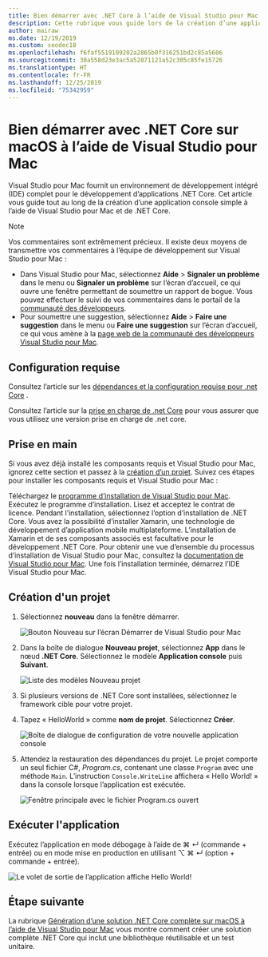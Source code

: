 ```yaml
---
title: Bien démarrer avec .NET Core à l’aide de Visual Studio pour Mac
description: Cette rubrique vous guide lors de la création d’une application console simple à l’aide de Visual Studio pour Mac et de .NET Core.
author: mairaw
ms.date: 12/19/2019
ms.custom: seodec18
ms.openlocfilehash: f6faf5519109202a2865b0f316251bd2c85a5606
ms.sourcegitcommit: 30a558d23e3ac5a52071121a52c305c85fe15726
ms.translationtype: HT
ms.contentlocale: fr-FR
ms.lasthandoff: 12/25/2019
ms.locfileid: "75342959"
---
```

# <a name="get-started-with-net-core-on-macos-using-visual-studio-for-mac"></a>Bien démarrer avec .NET Core sur macOS à l’aide de Visual Studio pour Mac

Visual Studio pour Mac fournit un environnement de développement intégré (IDE) complet pour le développement d’applications .NET Core. Cet article vous guide tout au long de la création d’une application console simple à l’aide de Visual Studio pour Mac et de .NET Core.

> [!NOTE]
> Vos commentaires sont extrêmement précieux. Il existe deux moyens de transmettre vos commentaires à l’équipe de développement sur Visual Studio pour Mac :
>
> * Dans Visual Studio pour Mac, sélectionnez **Aide** > **Signaler un problème** dans le menu ou **Signaler un problème** sur l’écran d’accueil, ce qui ouvre une fenêtre permettant de soumettre un rapport de bogue. Vous pouvez effectuer le suivi de vos commentaires dans le portail de la [communauté des développeurs](https://developercommunity.visualstudio.com/spaces/8/index.html).
> * Pour soumettre une suggestion, sélectionnez **Aide** > **Faire une suggestion** dans le menu ou **Faire une suggestion** sur l’écran d’accueil, ce qui vous amène à la [page web de la communauté des développeurs Visual Studio pour Mac](https://developercommunity.visualstudio.com/content/idea/post.html?space=41).

## <a name="prerequisites"></a>Configuration requise

Consultez l’article sur les [dépendances et la configuration requise pour .net Core](../install/dependencies.md?pivots=os-macos) .

Consultez l’article sur la [prise en charge de .net Core](/visualstudio/mac/net-core-support) pour vous assurer que vous utilisez une version prise en charge de .net core.

## <a name="get-started"></a>Prise en main

Si vous avez déjà installé les composants requis et Visual Studio pour Mac, ignorez cette section et passez à la [création d’un projet](#creating-a-project). Suivez ces étapes pour installer les composants requis et Visual Studio pour Mac :

Téléchargez le [programme d’installation de Visual Studio pour Mac](https://visualstudio.microsoft.com/vs/mac/?utm_medium=microsoft&utm_source=docs.microsoft.com&utm_campaign=inline+link). Exécutez le programme d’installation. Lisez et acceptez le contrat de licence. Pendant l’installation, sélectionnez l’option d’installation de .NET Core. Vous avez la possibilité d’installer Xamarin, une technologie de développement d’application mobile multiplateforme. L’installation de Xamarin et de ses composants associés est facultative pour le développement .NET Core. Pour obtenir une vue d’ensemble du processus d’installation de Visual Studio pour Mac, consultez la [documentation de Visual Studio pour Mac](/visualstudio/mac/). Une fois l’installation terminée, démarrez l’IDE Visual Studio pour Mac.

## <a name="creating-a-project"></a>Création d'un projet

1. Sélectionnez **nouveau** dans la fenêtre démarrer.

   ![Bouton Nouveau sur l’écran Démarrer de Visual Studio pour Mac](./media/using-on-mac-vs/visual-studio-mac-new-project.png)

1. Dans la boîte de dialogue **Nouveau projet**, sélectionnez **App** dans le nœud **.NET Core**. Sélectionnez le modèle **Application console** puis **Suivant**.

   ![Liste des modèles Nouveau projet](./media/using-on-mac-vs/visual-studio-mac-new-dialog.png)

1. Si plusieurs versions de .NET Core sont installées, sélectionnez le framework cible pour votre projet.

1. Tapez « HelloWorld » comme **nom de projet**. Sélectionnez **Créer**.

   ![Boîte de dialogue de configuration de votre nouvelle application console](./media/using-on-mac-vs/visual-studio-mac-new-options.png)

1. Attendez la restauration des dépendances du projet. Le projet comporte un seul fichier C#, *Program.cs*, contenant une classe `Program` avec une méthode `Main`. L’instruction `Console.WriteLine` affichera « Hello World! » dans la console lorsque l’application est exécutée.

   ![Fenêtre principale avec le fichier Program.cs ouvert](./media/using-on-mac-vs/visual-studio-mac-editor.png)

## <a name="run-the-application"></a>Exécuter l'application

Exécutez l’application en mode débogage à l’aide de ⌘ ↵ (commande + entrée) ou en mode mise en production en utilisant ⌥ ⌘ ↵ (option + commande + entrée).

![Le volet de sortie de l’application affiche Hello World!](./media/using-on-mac-vs/visual-studio-mac-output.png)

## <a name="next-step"></a>Étape suivante

La rubrique [Génération d’une solution .NET Core complète sur macOS à l’aide de Visual Studio pour Mac](using-on-mac-vs-full-solution.md) vous montre comment créer une solution complète .NET Core qui inclut une bibliothèque réutilisable et un test unitaire.
